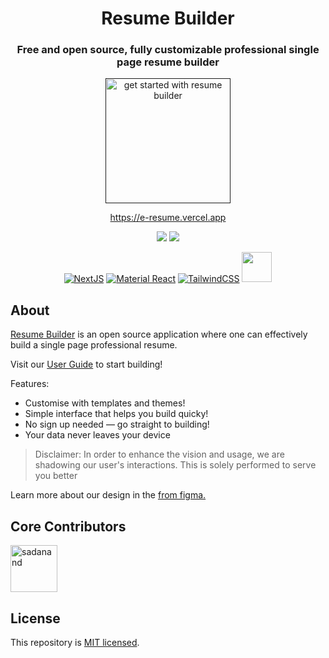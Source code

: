 <div align="center">

# Resume Builder

### Free and open source, fully customizable professional single page resume builder

<a href=""><img src="https://user-images.githubusercontent.com/12962887/201484876-75290af9-ccd6-4f6d-be96-6a8fb4f20c4b.png" alt="get started with resume builder" height="200" widdth="330" />

https://e-resume.vercel.app

[![](https://img.shields.io/github/stars/vgandhi27/Resume-Building?style=for-the-badge)](#stars)
[![](https://img.shields.io/github/forks/vgandhi27/Resume-Building?style=for-the-badge)](#forks)

[![NextJS](https://skillicons.dev/icons?i=nextjs)](https://nextjs.org/)
[![Material React](https://skillicons.dev/icons?i=materialui)](https://mui.com/)
[![TailwindCSS](https://skillicons.dev/icons?i=tailwind)](https://tailwindcss.com/)
<a href="https://github.com/pmndrs/zustand"><img src="http://s3.amazonaws.com/pix.iemoji.com/images/emoji/apple/ios-12/256/bear-face.png" alt="" height="48" width="48" /></a>

</div>

## About

[Resume Builder]() is an open source application where one can effectively build a single page professional resume.

Visit our [User Guide]() to start building!

Features:

- Customise with templates and themes!
- Simple interface that helps you build quicky!
- No sign up needed — go straight to building!
- Your data never leaves your device

> Disclaimer: In order to enhance the vision and usage, we are shadowing our user's interactions. This is solely performed to serve you better

Learn more about our design in the [from figma.]()

<!-- ## Contributing Guide

If you are interested in contributing (fixing bugs, impoving features, or creating a resume template), please refer to [Contributing Guide](./CONTRIBUTING.md). -->

<!-- ## Report Bugs and Feature Requests

File a [bug report]() or [feature request]() using the [New Issues]() page. 

[View all issues.]() -->

## Core Contributors

<a href="https://github.com/vgandhi27"><img src="" alt="sadanand" height="75px" width="75px" /></a>
## License

This repository is [MIT licensed](./LICENSE).